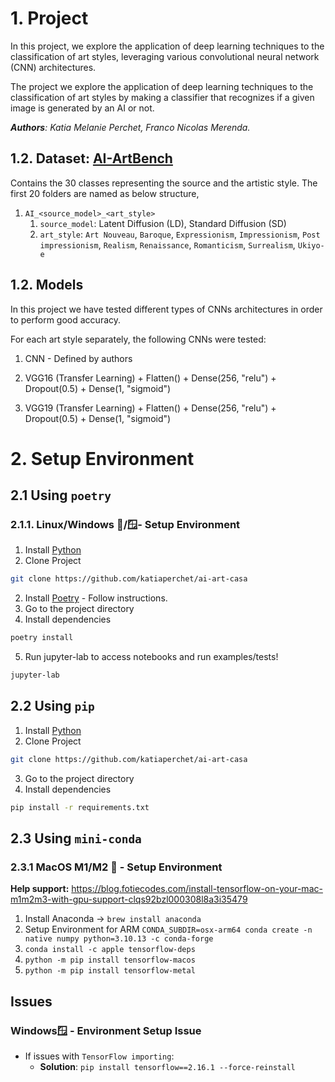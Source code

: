 # 1. Project

In this project, we explore the application of deep learning techniques to the classification 
of art styles, leveraging various convolutional neural network (CNN) architectures.

The project we explore the application of deep learning techniques to the classification 
of art styles by making a classifier that recognizes if a given image is generated by an AI or not.

_**Authors**: Katia Melanie Perchet, Franco Nicolas Merenda._

 

## 1.2. Dataset: [AI-ArtBench](https://www.kaggle.com/datasets/ravidussilva/real-ai-art)
Contains the 30 classes representing the source and the artistic style. The first 20 folders are named as below structure,

1. `AI_<source_model>_<art_style>`
   1. `source_model`: Latent Diffusion (LD), Standard Diffusion (SD)
   2. `art_style`: `Art Nouveau`, `Baroque`, `Expressionism`, `Impressionism`, `Post impressionism`, `Realism`, `Renaissance`, `Romanticism`, `Surrealism`, `Ukiyo-e` 

## 1.2. Models
In this project we have tested different types of CNNs architectures in order to perform good accuracy.

For each art style separately, the following CNNs were tested:
1. CNN - Defined by authors

2. VGG16 (Transfer Learning) + Flatten() + Dense(256, "relu") + Dropout(0.5) + Dense(1, "sigmoid")
3. VGG19 (Transfer Learning) + Flatten() + Dense(256, "relu") + Dropout(0.5) + Dense(1, "sigmoid")

# 2. Setup Environment

## 2.1 Using `poetry`
###  2.1.1. Linux/Windows 🐧/🪟- Setup Environment
1. Install [Python](https://www.python.org/downloads/)
2. Clone Project
```bash
git clone https://github.com/katiaperchet/ai-art-casa
```
2. Install [Poetry](https://python-poetry.org/docs/#installation) - Follow instructions.
3. Go to the project directory
4. Install dependencies
```bash
poetry install
```
5. Run jupyter-lab to access notebooks and run examples/tests!
```bash
jupyter-lab
```
## 2.2 Using `pip`
1. Install [Python](https://www.python.org/downloads/)
2. Clone Project
```bash
git clone https://github.com/katiaperchet/ai-art-casa
```
3. Go to the project directory
4. Install dependencies
```bash
pip install -r requirements.txt
```

## 2.3 Using `mini-conda`

### 2.3.1 MacOS M1/M2 🍎 - Setup Environment

**Help support:** https://blog.fotiecodes.com/install-tensorflow-on-your-mac-m1m2m3-with-gpu-support-clqs92bzl000308l8a3i35479

1. Install Anaconda → `brew install anaconda`
2. Setup Environment for ARM  `CONDA_SUBDIR=osx-arm64 conda create -n native numpy python=3.10.13 -c conda-forge`
3. `conda install -c apple tensorflow-deps`
4. `python -m pip install tensorflow-macos`
5. `python -m pip install tensorflow-metal`


## Issues
### Windows🪟 - Environment Setup Issue
- If issues with `TensorFlow importing`:
    - **Solution**: `pip install tensorflow==2.16.1 --force-reinstall`
 

